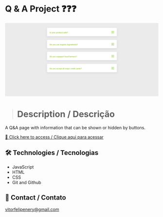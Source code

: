 # Q & A Project ❓❓❓

![preview](./.github/preview.gif)

> # Description / Descrição

A Q&A page with information that can be shown or hidden by buttons.

[🔗 Click here to access / Clique aqui para acessar](https://q-a-section-vitorfnery.netlify.app/)

## 🛠️ Technologies / Tecnologias

- JavaScript
- HTML
- CSS
- Git and Github

## 📣 Contact / Contato

vitorfelipenery@gmail.com
